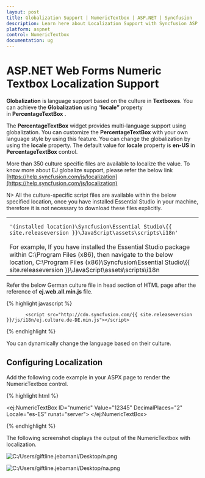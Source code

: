 ```yaml
---
layout: post
title: Globalization Support | NumericTextbox | ASP.NET | Syncfusion
description: Learn here about Localization Support with Syncfusion ASP.NET Web Forms Numerictextbox control, its elements, and more.
platform: aspnet
control: NumericTextbox
documentation: ug
---
```


# ASP.NET Web Forms Numeric Textbox Localization Support

**Globalization** is language support based on the culture in **Textboxes**. You can achieve the **Globalization** using “**locale”** property in **PercentageTextBox** . 

The **PercentageTextBox** widget provides multi-language support using globalization. You can customize the **PercentageTextBox** with your own language style by using this feature. You can change the globalization by using the **locale** property. The default value for **locale** property is **en-US** in **PercentageTextBox** control.


More than 350 culture specific files are available to localize the value. To know more about EJ globalize support, please refer the below link      
 [https://help.syncfusion.com/js/localization](https://help.syncfusion.com/js/localization) 
 
 N> All the culture-specific script files are available within the below specified location, once you have installed Essential Studio in your machine, therefore it is not necessary to download these files explicitly.

<table>
<tr>
<td>

    '(installed location)\Syncfusion\Essential Studio\{{ site.releaseversion }}\JavaScript\assets\scripts\i18n'

</td>
</tr>
<tr>
<td>
    For example, If you have installed the Essential Studio package within C:\Program Files (x86), then navigate to the below location, 
    C:\Program Files (x86)\Syncfusion\Essential Studio\{{ site.releaseversion }}\JavaScript\assets\scripts\i18n

</td></tr>
</table>

Refer the below German culture file in head section of HTML page after the reference of **ej.web.all.min.js** file.

 {% highlight javascript %}
   
           <script src="http://cdn.syncfusion.com/{{ site.releaseversion }}/js/i18n/ej.culture.de-DE.min.js"></script>
                
 {% endhighlight %}


You can dynamically change the language based on their culture.

## Configuring Localization

Add the following code example in your ASPX page to render the NumericTextbox control.



{% highlight html %}

<ej:NumericTextBox ID="numeric" Value="12345" DecimalPlaces="2" Locale="es-ES" runat="server"> </ej:NumericTextBox>



{% endhighlight %}



The following screenshot displays the output of the NumericTextbox with localization.

![C:/Users/giftline.jebamani/Desktop/n.png](Localization-Support_images/Localization-Support_img1.png) 

![C:/Users/giftline.jebamani/Desktop/na.png](Localization-Support_images/Localization-Support_img2.png) 



